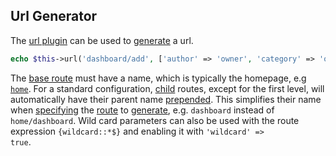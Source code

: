 ## Url Generator
The [url plugin](https://github.com/mvc5/mvc5/blob/master/src/Url/Plugin.php) can be used to [generate](https://github.com/mvc5/mvc5/blob/master/src/Url/Route/Generator.php) a url. 

```php
echo $this->url('dashboard/add', ['author' => 'owner', 'category' => 'oop'], ['canonical' => true]);
```

The [base route](https://github.com/mvc5/mvc5-application/blob/master/config/route.php) must have a name, which is typically the homepage, e.g [<code>home</code>](https://github.com/mvc5/mvc5-application/blob/master/config/route.php#L7). For a standard configuration, [child](https://github.com/mvc5/mvc5-application/blob/master/config/route.php#L18) routes, except for the first level, will automatically have their parent name [prepended](https://github.com/mvc5/mvc5/blob/master/src/Route/Dispatch/Router.php#L94). This simplifies their name when [specifying](https://github.com/mvc5/mvc5-application/blob/master/view/dashboard/add.phtml#L2) the [route](https://github.com/mvc5/mvc5/blob/master/src/Route/Route.php) to [generate](https://github.com/mvc5/mvc5/blob/master/src/Url/Route/Generator.php#L77), e.g. <code>dashboard</code> instead of <code>home/dashboard</code>. Wild card parameters can also be used with the route expression <code>{wildcard::*$}</code> and enabling it with <code>'wildcard' => true</code>.
